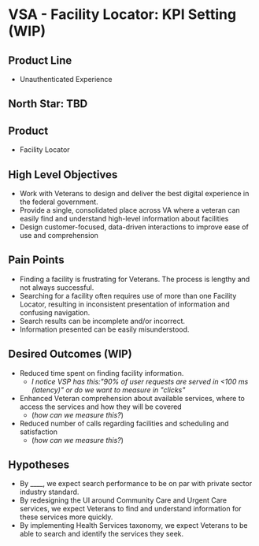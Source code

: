 # VSA - Facility Locator: KPI Setting (WIP)

## Product Line
- Unauthenticated Experience
## North Star: TBD
## Product
- Facility Locator 
## High Level Objectives
- Work with Veterans to design and deliver the best digital experience in the federal government.
- Provide a single, consolidated place across VA where a veteran can easily find and understand high-level information about facilities 
- Design customer-focused, data-driven interactions to improve ease of use and comprehension 
## Pain Points
- Finding a facility is frustrating for Veterans. The process is lengthy and not always successful.
- Searching for a facility often requires use of more than one Facility Locator, resulting in inconsistent presentation of information and confusing navigation. 
- Search results can be incomplete and/or incorrect. 
- Information presented can be easily misunderstood.
## Desired Outcomes (WIP)
- Reduced time spent on finding facility information.
  - _I notice VSP has this:"90% of user requests are served in <100 ms (latency)" or do we want to measure in "clicks"_
- Enhanced Veteran comprehension about available services, where to access the services and how they will be covered 
  - (_how can we measure this?_)
- Reduced number of calls regarding facilities and scheduling and satisfaction
  - (_how can we measure this?_)
## Hypotheses
- By ____, we expect search performance to be on par with private sector industry standard. 
- By redesigning the UI around Community Care and Urgent Care services, we expect Veterans to find and understand information for these services more quickly. 
- By implementing Health Services taxonomy, we expect Veterans to be able to search and identify the services they seek.  
